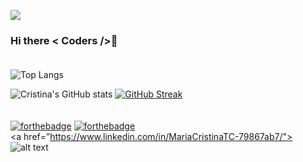 ![](https://komarev.com/ghpvc/?username=MariaCristinaTC&label=PROFILE+VIEWS)<br />
### Hi there < Coders />👋<br /><br />

![Top Langs](https://github-readme-stats.vercel.app/api/top-langs/?username=MariaCristinaTC&theme=tokyonight)<br />


![Cristina's GitHub stats](https://github-readme-stats.vercel.app/api?username=MariaCristinaTC&show_icons=true&theme=gotham)
[![GitHub Streak](https://github-readme-streak-stats.herokuapp.com?user=MariaCristinaTC&theme=green_nur)](https://git.io/streak-stats)<br /><br /><br />
[![forthebadge](https://forthebadge.com/images/badges/built-with-love.svg)](https://forthebadge.com) [![forthebadge](https://forthebadge.com/images/badges/powered-by-coffee.svg)](https://forthebadge.com)<br />
<a href=”https://www.linkedin.com/in/MariaCristinaTC-79867ab7/"> ![alt text](https://img.shields.io/badge/-LinkedIn-0e76a8?style=plastic&logo=linkedIn)</a>




<!--
**MariaCristinaTC/MariaCristinaTC** is a ✨ _special_ ✨ repository because its `README.md` (this file) appears on your GitHub profile.

Here are some ideas to get you started:

- 🔭 I’m currently working on ...
- 🌱 I’m currently learning ...
- 👯 I’m looking to collaborate on ...
- 🤔 I’m looking for help with ...
- 💬 Ask me about ...
- 📫 How to reach me: ...
- 😄 Pronouns: ...
- ⚡ Fun fact: ...
-->
